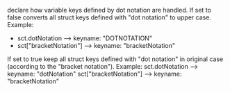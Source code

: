 declare how variable keys defined by dot notation are handled.
If set to false converts all struct keys defined with "dot notation" to upper case.
Example:
- sct.dotNotation --> keyname: "DOTNOTATION"
- sct["bracketNotation"] --> keyname: "bracketNotation"

If set to true keep all struct keys defined with "dot notation" in original case (according to the "bracket notation").
Example:
sct.dotNotation --> keyname: "dotNotation"
sct["bracketNotation"] --> keyname: "bracketNotation"